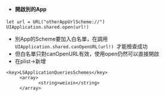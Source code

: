 * #### 開啟別的App
   
 ```
 let url = URL("otherAppUrlScheme://")
 UIApplication.shared.open(url!)
 ```
 
* 別App的Scheme要加入白名單，在調用`UIApplication.shared.canOpenURL(url!)
`才能檢查成功
 * 但白名單只對canOpenURL有效，使用open仍然可以直接開啟
 * 在plist->新增
 
 ```
 <key>LSApplicationQueriesSchemes</key> 
      <array>
             <string>weixin</string>
      </array>
```